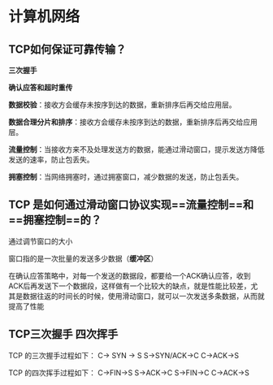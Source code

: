 # 计算机网络

## TCP如何保证可靠传输？

**三次握手**

**确认应答和超时重传**

**数据校验**：接收方会缓存未按序到达的数据，重新排序后再交给应用层。

**数据合理分片和排序**：接收方会缓存未按序到达的数据，重新排序后再交给应用层。

**流量控制**：当接收方来不及处理发送方的数据，能通过滑动窗口，提示发送方降低发送的速率，防止包丢失。

**拥塞控制**：当网络拥塞时，通过拥塞窗口，减少数据的发送，防止包丢失。

## TCP 是如何通过滑动窗口协议实现==流量控制==和==拥塞控制==的？

通过调节窗口的大小

窗口指的是一次批量的发送多少数据（**缓冲区**）

在确认应答策略中，对每一个发送的数据段，都要给一个ACK确认应答，收到ACK后再发送下一个数据段，这样做有一个比较大的缺点，就是性能比较差，尤其是数据往返的时间长的时候，使用滑动窗口，就可以一次发送多条数据，从而就提高了性能

## TCP三次握手 四次挥手

TCP 的三次握手过程如下：
C-> SYN -> S
S->SYN/ACK->C
C->ACK->S

TCP 的四次挥手过程如下：
C->FIN->S
S->ACK->C
S->FIN->C
C->ACK->S